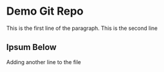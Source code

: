 # Demo Git Repo

This is the first line of the paragraph.
This is the second line

## Ipsum Below
Adding another line to the file